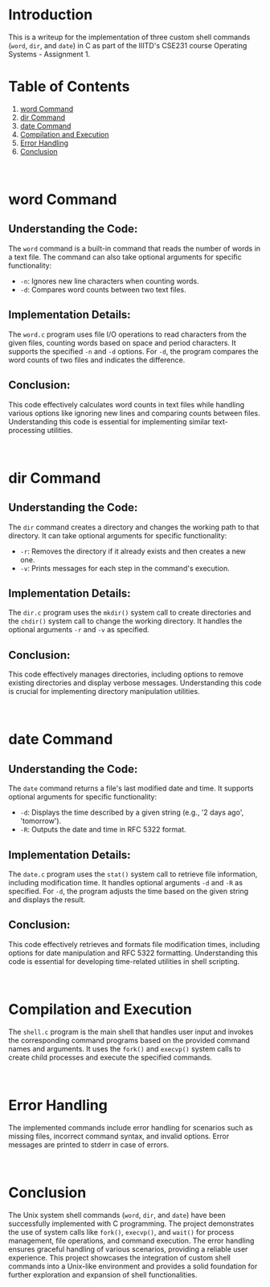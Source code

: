 # Introduction
This is a writeup for the implementation of three custom shell commands (`word`, `dir`, and `date`) in C as part of the IIITD's CSE231 course Operating Systems - Assignment 1.

# Table of Contents
1. [word Command](#word-command)
2. [dir Command](#dir-command)
3. [date Command](#date-command)
4. [Compilation and Execution](#compilation-and-execution)
5. [Error Handling](#error-handling)
6. [Conclusion](#conclusion)

<br />

# word Command
   ## Understanding the Code:
   The `word` command is a built-in command that reads the number of words in a text file. The command can also take optional arguments for specific functionality:
   - `-n`: Ignores new line characters when counting words.
   - `-d`: Compares word counts between two text files.
   
   ## Implementation Details:
   The `word.c` program uses file I/O operations to read characters from the given files, counting words based on space and period characters. It supports the specified `-n` and `-d` options. For `-d`, the program compares the word counts of two files and indicates the difference.
   
   ## Conclusion:
   This code effectively calculates word counts in text files while handling various options like ignoring new lines and comparing counts between files. Understanding this code is essential for implementing similar text-processing utilities.

<br />

# dir Command
   ## Understanding the Code:
   The `dir` command creates a directory and changes the working path to that directory. It can take optional arguments for specific functionality:
   - `-r`: Removes the directory if it already exists and then creates a new one.
   - `-v`: Prints messages for each step in the command's execution.
   
   ## Implementation Details:
   The `dir.c` program uses the `mkdir()` system call to create directories and the `chdir()` system call to change the working directory. It handles the optional arguments `-r` and `-v` as specified.
   
   ## Conclusion:
   This code effectively manages directories, including options to remove existing directories and display verbose messages. Understanding this code is crucial for implementing directory manipulation utilities.

<br />

# date Command
   ## Understanding the Code:
   The `date` command returns a file's last modified date and time. It supports optional arguments for specific functionality:
   - `-d`: Displays the time described by a given string (e.g., '2 days ago', 'tomorrow').
   - `-R`: Outputs the date and time in RFC 5322 format.
   
   ## Implementation Details:
   The `date.c` program uses the `stat()` system call to retrieve file information, including modification time. It handles optional arguments `-d` and `-R` as specified. For `-d`, the program adjusts the time based on the given string and displays the result.
   
   ## Conclusion:
   This code effectively retrieves and formats file modification times, including options for date manipulation and RFC 5322 formatting. Understanding this code is essential for developing time-related utilities in shell scripting.

<br />

# Compilation and Execution
The `shell.c` program is the main shell that handles user input and invokes the corresponding command programs based on the provided command names and arguments. It uses the `fork()` and `execvp()` system calls to create child processes and execute the specified commands.

<br />

# Error Handling
The implemented commands include error handling for scenarios such as missing files, incorrect command syntax, and invalid options. Error messages are printed to stderr in case of errors.

<br />

# Conclusion
The Unix system shell commands (`word`, `dir`, and `date`) have been successfully implemented with C programming. The project demonstrates the use of system calls like `fork()`, `execvp()`, and `wait()` for process management, file operations, and command execution. The error handling ensures graceful handling of various scenarios, providing a reliable user experience. This project showcases the integration of custom shell commands into a Unix-like environment and provides a solid foundation for further exploration and expansion of shell functionalities.
